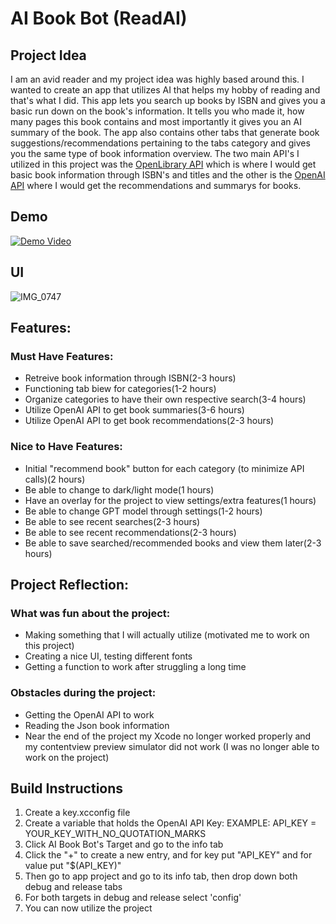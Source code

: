 # AI Book Bot (ReadAI)
## Project Idea
I am an avid reader and my project idea was highly based around this. I wanted to create an app that utilizes AI that helps my hobby of reading and that's what I did. This app lets you search up books by ISBN and gives you a basic run down on the book's information. It tells you who made it, how many pages this book contains and most importantly it gives you an AI summary of the book. The app also contains other tabs that generate book suggestions/recommendations pertaining to the tabs category and gives you the same type of book information overview.
The two main API's I utilized in this project was the [OpenLibrary API](https://openlibrary.org/developers/api) which is where I would get basic book information through ISBN's and titles and the other is the [OpenAI API](https://platform.openai.com/docs/overview) where I would get the recommendations and summarys for books.

## Demo
[![Demo Video](https://img.youtube.com/vi/0TZtA7CA3fg/0.jpg)](https://www.youtube.com/watch?v=0TZtA7CA3fg)

## UI
![IMG_0747](https://github.com/user-attachments/assets/33f8000c-b8c4-4616-9a5b-81342cc3c091)

## Features:
### Must Have Features:
- Retreive book information through ISBN(2-3 hours)
- Functioning tab biew for categories(1-2 hours)
- Organize categories to have their own respective search(3-4 hours)
- Utilize OpenAI API to get book summaries(3-6 hours)
- Utilize OpenAI API to get book recommendations(2-3 hours)

### Nice to Have Features:
- Initial "recommend book" button for each category (to minimize API calls)(2 hours)
- Be able to change to dark/light mode(1 hours)
- Have an overlay for the project to view settings/extra features(1 hours)
- Be able to change GPT model through settings(1-2 hours)
- Be able to see recent searches(2-3 hours)
- Be able to see recent recommendations(2-3 hours)
- Be able to save searched/recommended books and view them later(2-3 hours)

## Project Reflection:
### What was fun about the project:
- Making something that I will actually utilize (motivated me to work on this project)
- Creating a nice UI, testing different fonts
- Getting a function to work after struggling a long time

### Obstacles during the project:
- Getting the OpenAI API to work
- Reading the Json book information
- Near the end of the project my Xcode no longer worked properly and my contentview preview simulator did not work (I was no longer able to work on the project)

## Build Instructions
1. Create a key.xcconfig file
2. Create a variable that holds the OpenAI API Key:
EXAMPLE: API_KEY = YOUR_KEY_WITH_NO_QUOTATION_MARKS
3. Click AI Book Bot's Target and go to the info tab
4. Click the "+" to create a new entry, and for key put "API_KEY" and for value put "$(API_KEY)"
5. Then go to app project and go to its info tab, then drop down both debug and release tabs
6. For both targets in debug and release select 'config'
7. You can now utilize the project
